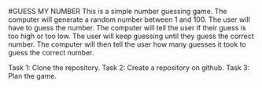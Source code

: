 #GUESS MY NUMBER
This is a simple number guessing game. The computer will generate a random number between 1 and 100. The user will have to guess the number. The computer will tell the user if their guess is too high or too low. The user will keep guessing until they guess the correct number. The computer will then tell the user how many guesses it took to guess the correct number.

Task 1: Clone the repository.
Task 2: Create a repository on github.
Task 3: Plan the game.



